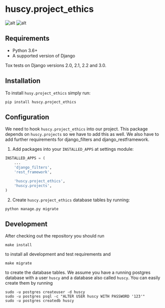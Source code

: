 huscy.project_ethics
======

![alt](https://img.shields.io/pypi/v/huscy-project-ethics.svg)
![alt](https://img.shields.io/pypi/pyversions/huscy-project-ethics.svg)



Requirements
------

- Python 3.6+
- A supported version of Django

Tox tests on Django versions 2.0, 2.1, 2.2 and 3.0.



Installation
------

To install `husy.project_ethics` simply run:
```
pip install huscy.project_ethics
```



Configuration
------

We need to hook `huscy.project_ethics` into our project.
This package depends on `huscy.projects` so we have to add this as well.
We also have to add further requirements for django_filters and django_restframework.

1. Add packages into your `INSTALLED_APPS` at settings module:

```python
INSTALLED_APPS = (
    ...
    'django_filters',
    'rest_framework',

    'huscy.project_ethics',
    'huscy.projects',
)
```

2. Create `huscy.project_ethics` database tables by running:

```
python manage.py migrate
```


Development
------

After checking out the repository you should run

```
make install
```

to install all development and test requirements and

```
make migrate
```

to create the database tables.
We assume you have a running postgres database with a user `huscy` and a database also called `huscy`.
You can easily create them by running

```
sudo -u postgres createuser -d huscy
sudo -u postgres psql -c "ALTER USER huscy WITH PASSWORD '123'"
sudo -u postgres createdb huscy
```
